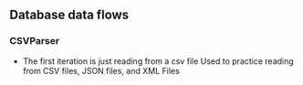 ## Database data flows

### CSVParser
- The first iteration is just reading from a csv file 
    Used to practice reading from CSV files, JSON files, and XML Files
